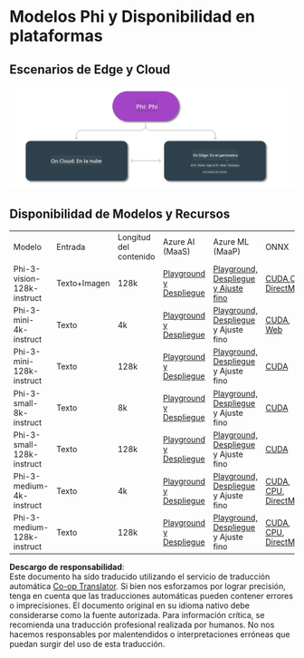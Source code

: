 <!--
CO_OP_TRANSLATOR_METADATA:
{
  "original_hash": "777aa0ff38fceecc29a00834f2f7a2f0",
  "translation_date": "2025-03-27T05:29:57+00:00",
  "source_file": "md\\01.Introduction\\01\\01.Edgeandcloud.md",
  "language_code": "es"
}
-->
# Modelos Phi y Disponibilidad en plataformas

## Escenarios de Edge y Cloud

![EdgeCloud](../../../../../translated_images/01.phiedgecloud.b0223093d5c9be1e3050490fca4a8b42a0ea7445386aefc1e5b3f25d122b589d.es.png)

## Disponibilidad de Modelos y Recursos

| | | | | | | | | |
|-|-|-|-|-|-|-|-|-|
|Modelo|Entrada|Longitud del contenido|Azure AI (MaaS)|Azure ML (MaaP)|ONNX|Hugging Face|Ollama|Nvidia NIM|
|Phi-3-vision-128k-instruct|Texto+Imagen|128k|[Playground y Despliegue](https://ai.azure.com/explore/models/Phi-3-vision-128k-instruct/version/2/registry/azureml)|[Playground, Despliegue y Ajuste fino](https://ml.azure.com/registries/azureml/models/Phi-3-vision-128k-instruct/version/2)|[CUDA](https://huggingface.co/microsoft/Phi-3-vision-128k-instruct-onnx-cuda/tree/main),[CPU](https://huggingface.co/microsoft/Phi-3-vision-128k-instruct-onnx-cpu/tree/main), [DirectML](https://huggingface.co/microsoft/Phi-3-vision-128k-instruct-onnx-directml/tree/main)|[Descargar](https://huggingface.co/microsoft/Phi-3-vision-128k-instruct)|-NA-|[APIs de NIM](https://build.nvidia.com/microsoft/phi-3-vision-128k-instruct)|
|Phi-3-mini-4k-instruct|Texto|4k|[Playground y Despliegue](https://aka.ms/phi3-mini-4k-azure-ml)|[Playground, Despliegue](https://aka.ms/phi3-mini-4k-azure-ml) y Ajuste fino|[CUDA](https://huggingface.co/microsoft/Phi-3-mini-4k-instruct-onnx), [Web](https://huggingface.co/microsoft/Phi-3-mini-4k-instruct-onnx)|[Playground y Descargar](https://huggingface.co/chat/models/microsoft/Phi-3-mini-4k-instruct)|[GGUF](https://huggingface.co/microsoft/Phi-3-mini-4k-instruct-gguf)|[APIs de NIM](https://build.nvidia.com/microsoft/phi-3-mini-4k)|
|Phi-3-mini-128k-instruct|Texto|128k|[Playground y Despliegue](https://ai.azure.com/explore/models/Phi-3-mini-128k-instruct/version/9/registry/azureml)|[Playground, Despliegue](https://ai.azure.com/explore/models/Phi-3-mini-128k-instruct/version/9/registry/azureml) y Ajuste fino|[CUDA](https://huggingface.co/microsoft/Phi-3-mini-128k-instruct-onnx)|[Descargar](https://huggingface.co/microsoft/Phi-3-mini-128k-instruct-onnx)|-NA-|[APIs de NIM](https://build.nvidia.com/microsoft/phi-3-mini)|
|Phi-3-small-8k-instruct|Texto|8k|[Playground y Despliegue](https://ml.azure.com/registries/azureml/models/Phi-3-small-8k-instruct/version/2)|[Playground, Despliegue](https://ai.azure.com/explore/models/Phi-3-small-8k-instruct/version/2/registry/azureml) y Ajuste fino|[CUDA](https://huggingface.co/microsoft/Phi-3-small-8k-instruct-onnx-cuda)|[Descargar](https://huggingface.co/microsoft/Phi-3-small-8k-instruct-onnx-cuda)|-NA-|[APIs de NIM](https://build.nvidia.com/microsoft/phi-3-small-8k-instruct?docker=false)|
|Phi-3-small-128k-instruct|Texto|128k|[Playground y Despliegue](https://ai.azure.com/explore/models/Phi-3-small-128k-instruct/version/2/registry/azureml)|[Playground, Despliegue](https://ml.azure.com/registries/azureml/models/Phi-3-small-128k-instruct/version/2) y Ajuste fino|[CUDA](https://huggingface.co/microsoft/Phi-3-medium-128k-instruct-onnx-cuda)|[Descargar](https://huggingface.co/microsoft/Phi-3-small-128k-instruct)|-NA-|[APIs de NIM](https://build.nvidia.com/microsoft/phi-3-small-128k-instruct?docker=false)|
|Phi-3-medium-4k-instruct|Texto|4k|[Playground y Despliegue](https://huggingface.co/microsoft/Phi-3-medium-4k-instruct)|[Playground, Despliegue](https://ml.azure.com/registries/azureml/models/Phi-3-medium-4k-instruct/version/2) y Ajuste fino|[CUDA](https://huggingface.co/microsoft/Phi-3-medium-4k-instruct-onnx-cuda/tree/main), [CPU](https://huggingface.co/microsoft/Phi-3-medium-4k-instruct-onnx-cpu/tree/main), [DirectML](https://huggingface.co/microsoft/Phi-3-medium-4k-instruct-onnx-directml/tree/main)|[Descargar](https://huggingface.co/microsoft/Phi-3-medium-4k-instruct)|-NA-|[APIs NIM](https://build.nvidia.com/microsoft/phi-3-medium-4k-instruct?docker=false)|
|Phi-3-medium-128k-instruct|Texto|128k|[Playground y Despliegue](https://ai.azure.com/explore/models/Phi-3-medium-128k-instruct/version/2)|[Playground, Despliegue](https://ml.azure.com/registries/azureml/models/Phi-3-medium-128k-instruct/version/2) y Ajuste fino|[CUDA](https://huggingface.co/microsoft/Phi-3-medium-128k-instruct-onnx-cuda/tree/main), [CPU](https://huggingface.co/microsoft/Phi-3-medium-128k-instruct-onnx-cpu/tree/main), [DirectML](https://huggingface.co/microsoft/Phi-3-medium-128k-instruct-onnx-directml/tree/main)|[Descargar](https://huggingface.co/microsoft/Phi-3-medium-128k-instruct)|-NA-|-NA-|

**Descargo de responsabilidad**:  
Este documento ha sido traducido utilizando el servicio de traducción automática [Co-op Translator](https://github.com/Azure/co-op-translator). Si bien nos esforzamos por lograr precisión, tenga en cuenta que las traducciones automáticas pueden contener errores o imprecisiones. El documento original en su idioma nativo debe considerarse como la fuente autorizada. Para información crítica, se recomienda una traducción profesional realizada por humanos. No nos hacemos responsables por malentendidos o interpretaciones erróneas que puedan surgir del uso de esta traducción.